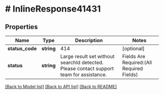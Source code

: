 # # InlineResponse41431

## Properties

Name | Type | Description | Notes
------------ | ------------- | ------------- | -------------
**status_code** | **string** | 414 | [optional]
**status** | **string** | Large result set without searchId detected. Please contact support team for assistance. | Fields Are Required:(All Required Fields) | [optional]

[[Back to Model list]](../../README.md#models) [[Back to API list]](../../README.md#endpoints) [[Back to README]](../../README.md)
